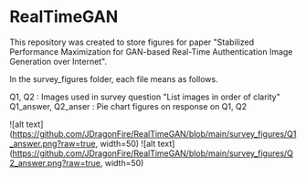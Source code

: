 # RealTimeGAN
This repository was created to store figures for paper "Stabilized Performance Maximization for GAN-based Real-Time Authentication Image Generation over Internet". 

In the survey_figures folder, each file means as follows.

Q1, Q2 : Images used in survey question "List images in order of clarity"
Q1_answer, Q2_anser : Pie chart figures on response on Q1, Q2

![alt text](https://github.com/JDragonFire/RealTimeGAN/blob/main/survey_figures/Q1_answer.png?raw=true, width=50)
![alt text](https://github.com/JDragonFire/RealTimeGAN/blob/main/survey_figures/Q2_answer.png?raw=true, width=50)
